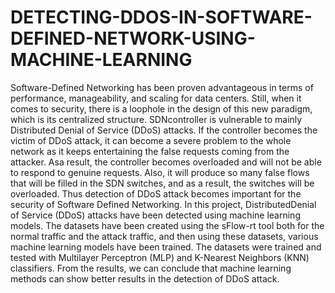 # DETECTING-DDOS-IN-SOFTWARE-DEFINED-NETWORK-USING-MACHINE-LEARNING
Software-Defined Networking has been proven advantageous in terms of performance, manageability, and scaling for data centers. Still, when it comes to security, there is a loophole in the design of this new paradigm, which is its centralized structure. SDNcontroller is vulnerable to mainly Distributed Denial of Service (DDoS) attacks. If the controller becomes the victim of DDoS attack, it can become a severe problem to the whole network as it keeps entertaining the false requests coming from the attacker. Asa result, the controller becomes overloaded and will not be able to respond to genuine requests. Also, it will produce so many false flows that will be filled in the SDN switches, and as a result, the switches will be overloaded. Thus detection of DDoS attack becomes important for the security of Software Defined Networking. In this project, DistributedDenial of Service (DDoS) attacks have been detected using machine learning models. The datasets have been created using the sFlow-rt tool both for the normal traffic and the attack traffic, and then using these datasets, various machine learning models have been trained. The datasets were trained and tested with Multilayer Perceptron (MLP) and K-Nearest Neighbors (KNN) classifiers. From the results, we can conclude that machine learning methods can show better results in the detection of DDoS attack.
